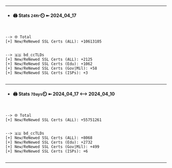 

---
- #### 🖨️ **Stats** `24Hr`⏲️ ➼ 2024_04_17
```console


--> 🌐 Total
[+] New/ReNewed SSL Certs (ALL): +10613105


--> 🇧🇩 bd_ccTLDs
[+] New/ReNewed SSL Certs (ALL): +2125
[+] New/ReNewed SSL Certs (Edu): +1062
[+] New/ReNewed SSL Certs (Gov|Mil): +58
[+] New/ReNewed SSL Certs (ISPs): +3


```

---
- #### 🖨️ **Stats** `7Days`⏲️ ➼ 2024_04_17 <--> 2024_04_10
```console


--> 🌐 Total
[+] New/ReNewed SSL Certs (ALL): +55751261


--> 🇧🇩 bd_ccTLDs
[+] New/ReNewed SSL Certs (ALL): +8068
[+] New/ReNewed SSL Certs (Edu): +2732
[+] New/ReNewed SSL Certs (Gov|Mil): +499
[+] New/ReNewed SSL Certs (ISPs): +6


```

---

